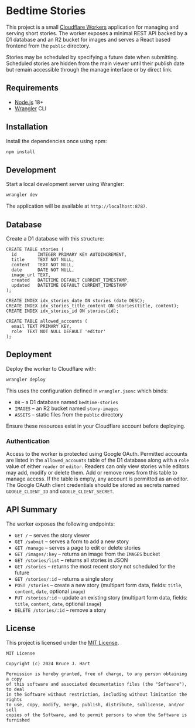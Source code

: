 # Bedtime Stories

This project is a small [Cloudflare Workers](https://developers.cloudflare.com/workers/) application for managing and serving short stories.  The worker exposes a minimal REST API backed by a D1 database and an R2 bucket for images and serves a React based frontend from the `public` directory.

Stories may be scheduled by specifying a future date when submitting. Scheduled stories are hidden from the main viewer until their publish date but remain accessible through the manage interface or by direct link.

## Requirements

- [Node.js](https://nodejs.org/) 18+
- [Wrangler](https://developers.cloudflare.com/workers/wrangler/) CLI

## Installation

Install the dependencies once using npm:

```bash
npm install
```

## Development

Start a local development server using Wrangler:

```bash
wrangler dev
```

The application will be available at `http://localhost:8787`.

## Database 

Create a D1 database with this structure:

```
CREATE TABLE stories (
  id        INTEGER PRIMARY KEY AUTOINCREMENT,
  title     TEXT NOT NULL,
  content   TEXT NOT NULL,
  date      DATE NOT NULL,
  image_url TEXT,
  created   DATETIME DEFAULT CURRENT_TIMESTAMP,
  updated   DATETIME DEFAULT CURRENT_TIMESTAMP
);

CREATE INDEX idx_stories_date ON stories (date DESC);
CREATE INDEX idx_stories_title_content ON stories(title, content);
CREATE INDEX idx_stories_id ON stories(id);

CREATE TABLE allowed_accounts (
  email TEXT PRIMARY KEY,
  role  TEXT NOT NULL DEFAULT 'editor'
);
```

## Deployment

Deploy the worker to Cloudflare with:

```bash
wrangler deploy
```

This uses the configuration defined in `wrangler.jsonc` which binds:

- `DB` – a D1 database named `bedtime-stories`
- `IMAGES` – an R2 bucket named `story-images`
- `ASSETS` – static files from the `public` directory

Ensure these resources exist in your Cloudflare account before deploying.

### Authentication

Access to the worker is protected using Google OAuth. Permitted accounts are
listed in the `allowed_accounts` table of the D1 database along with a `role`
value of either `reader` or `editor`. Readers can only view stories while
editors may add, modify or delete them. Add or remove rows from this table to
manage access. If the table is empty, any account is permitted as an editor.
The Google OAuth client credentials should be stored as secrets named
`GOOGLE_CLIENT_ID` and `GOOGLE_CLIENT_SECRET`.


## API Summary

The worker exposes the following endpoints:

- `GET /` – serves the story viewer
- `GET /submit` – serves a form to add a new story
- `GET /manage` – serves a page to edit or delete stories
- `GET /images/:key` – returns an image from the `IMAGES` bucket
- `GET /stories/list` – returns all stories in JSON
- `GET /stories` – returns the most recent story not scheduled for the future
- `GET /stories/:id` – returns a single story
- `POST /stories` – create a new story (multipart form data, fields: `title`, `content`, `date`, optional `image`)
- `PUT /stories/:id` – update an existing story (multipart form data, fields: `title`, `content`, `date`, optional `image`)
- `DELETE /stories/:id` – remove a story

## License

This project is licensed under the [MIT License](LICENSE).

```
MIT License

Copyright (c) 2024 Bruce J. Hart

Permission is hereby granted, free of charge, to any person obtaining a copy
of this software and associated documentation files (the "Software"), to deal
in the Software without restriction, including without limitation the rights
to use, copy, modify, merge, publish, distribute, sublicense, and/or sell
copies of the Software, and to permit persons to whom the Software is
furnished
